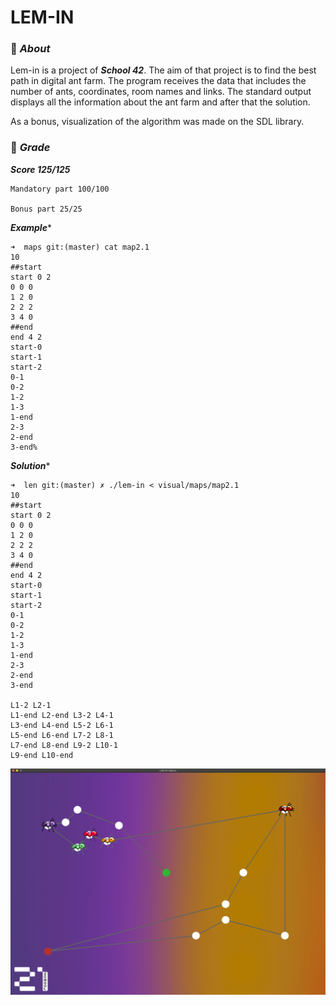 # LEM-IN

### :white_square_button: ***About***

Lem-in is a project of ***School 42***. The aim of that project is to find the best path in digital ant farm. The program receives the data that includes the number of ants, coordinates, room names and links.
The standard output displays all the information about the ant farm and after that the solution.

As a bonus, visualization of the algorithm was made on the SDL library.

### :white_square_button: ***Grade***

***Score 125/125***
```
Mandatory part 100/100

Bonus part 25/25
```

***Example****
```console
➜  maps git:(master) cat map2.1
10
##start
start 0 2
0 0 0
1 2 0
2 2 2
3 4 0
##end
end 4 2
start-0
start-1
start-2
0-1
0-2
1-2
1-3
1-end
2-3
2-end
3-end%
```
***Solution****
```console
➜  len git:(master) ✗ ./lem-in < visual/maps/map2.1 
10
##start
start 0 2
0 0 0
1 2 0
2 2 2
3 4 0
##end
end 4 2
start-0
start-1
start-2
0-1
0-2
1-2
1-3
1-end
2-3
2-end
3-end

L1-2 L2-1
L1-end L2-end L3-2 L4-1
L3-end L4-end L5-2 L6-1
L5-end L6-end L7-2 L8-1
L7-end L8-end L9-2 L10-1
L9-end L10-end
```
![lem_in.42](./images/image1.png)
